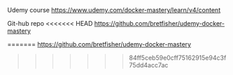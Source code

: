 Udemy course
https://www.udemy.com/docker-mastery/learn/v4/content

Git-hub repo
<<<<<<< HEAD
https://github.com/bretfisher/udemy-docker-mastery

=======
https://github.com/bretfisher/udemy-docker-mastery
>>>>>>> 84ff5ceb59e0cff75162915e94c3f75dd4acc7ac
